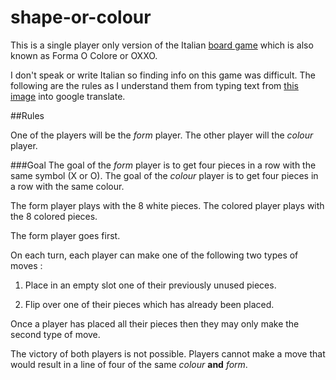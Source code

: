 # shape-or-colour

This is a single player only version of the Italian [board game](http://boardgamegeek.com/boardgame/6818/forma-o-colore) which is also known as Forma O Colore or OXXO.

I don't speak or write Italian so finding info on this game was difficult. The following are the rules as I understand them from typing text from [this image](http://boardgamegeek.com/image/1157827/forma-o-colore) into google translate.

##Rules

One of the players will be the *form* player. The other player will the *colour* player.

###Goal
The goal of the *form* player is to get four pieces in a row with the same symbol (X or O). The goal of the *colour* player is to get four pieces in a row with the same colour.

The form player plays with the 8 white pieces.
The colored player plays with the 8 colored pieces.

The form player goes first.

On each turn, each player can make one of the following two types of moves :

1. Place in an empty slot one of their previously unused pieces.

2. Flip over one of their pieces which has already been placed.

Once a player has placed all their pieces then they may only make the second type of move.

The victory of both players is not possible.
Players cannot make a move that would result in a line of four of the same *colour* **and** *form*.
